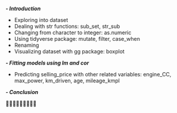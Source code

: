 **_- Introduction_**
  - Exploring into dataset
  - Dealing with str functions: sub_set, str_sub
  - Changing from character to integer: as.numeric
  - Using tidyverse package: mutate, filter, case_when
  - Renaming
  - Visualizing dataset with gg package: boxplot


**_- Fitting models using lm and cor_**
  - Predicting selling_price with other related variables: engine_CC, max_power, km_driven, age, mileage_kmpl


**_- Conclusion_**

:car::blue_car::car::blue_car::car::blue_car::car::blue_car::car:
